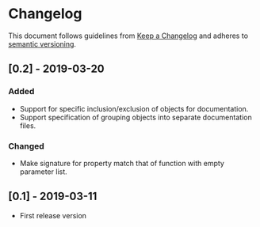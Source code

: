 # Changelog

This document follows guidelines from [Keep a Changelog](http://keepachangelog.com/en/0.3.0/) and  adheres to [semantic versioning](http://semver.org/).

## [0.2] - 2019-03-20
### Added
- Support for specific inclusion/exclusion of objects for documentation.
- Support specification of grouping objects into separate documentation files.
### Changed
- Make signature for property match that of function with empty parameter list.

## [0.1] - 2019-03-11
- First release version
